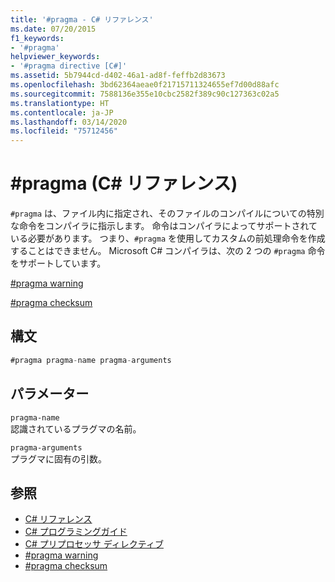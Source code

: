 ```yaml
---
title: '#pragma - C# リファレンス'
ms.date: 07/20/2015
f1_keywords:
- '#pragma'
helpviewer_keywords:
- '#pragma directive [C#]'
ms.assetid: 5b7944cd-d402-46a1-ad8f-feffb2d83673
ms.openlocfilehash: 3bd62364aeae0f21715711324655ef7d00d88afc
ms.sourcegitcommit: 7588136e355e10cbc2582f389c90c127363c02a5
ms.translationtype: HT
ms.contentlocale: ja-JP
ms.lasthandoff: 03/14/2020
ms.locfileid: "75712456"
---
```

# <a name="pragma-c-reference"></a>#pragma (C# リファレンス)
`#pragma` は、ファイル内に指定され、そのファイルのコンパイルについての特別な命令をコンパイラに指示します。 命令はコンパイラによってサポートされている必要があります。 つまり、`#pragma` を使用してカスタムの前処理命令を作成することはできません。 Microsoft C# コンパイラは、次の 2 つの `#pragma` 命令をサポートしています。  
  
 [#pragma warning](./preprocessor-pragma-warning.md)  
  
 [#pragma checksum](./preprocessor-pragma-checksum.md)  
  
## <a name="syntax"></a>構文  
  
```csharp
#pragma pragma-name pragma-arguments  
```  
  
## <a name="parameters"></a>パラメーター  
 `pragma-name`  
 認識されているプラグマの名前。  
  
 `pragma-arguments`  
 プラグマに固有の引数。  
  
## <a name="see-also"></a>参照

- [C# リファレンス](../index.md)
- [C# プログラミングガイド](../../programming-guide/index.md)
- [C# プリプロセッサ ディレクティブ](./index.md)
- [#pragma warning](./preprocessor-pragma-warning.md)
- [#pragma checksum](./preprocessor-pragma-checksum.md)
